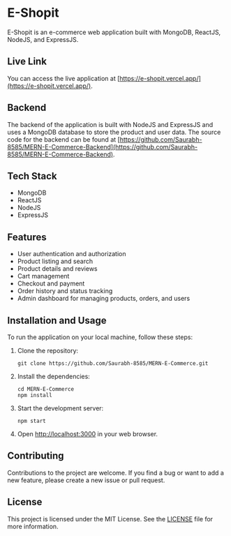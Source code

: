 # E-Shopit

E-Shopit is an e-commerce web application built with MongoDB, ReactJS, NodeJS, and ExpressJS.

## Live Link

You can access the live application at [https://e-shopit.vercel.app/](https://e-shopit.vercel.app/).

## Backend

The backend of the application is built with NodeJS and ExpressJS and uses a MongoDB database to store the product and user data. The source code for the backend can be found at [https://github.com/Saurabh-8585/MERN-E-Commerce-Backend](https://github.com/Saurabh-8585/MERN-E-Commerce-Backend).

## Tech Stack

- MongoDB
- ReactJS
- NodeJS
- ExpressJS

## Features

- User authentication and authorization
- Product listing and search
- Product details and reviews
- Cart management
- Checkout and payment
- Order history and status tracking
- Admin dashboard for managing products, orders, and users

## Installation and Usage

To run the application on your local machine, follow these steps:

1. Clone the repository:

   ```
   git clone https://github.com/Saurabh-8585/MERN-E-Commerce.git
   ```

2. Install the dependencies:

   ```
   cd MERN-E-Commerce
   npm install
   ```

3. Start the development server:

   ```
   npm start
   ```

4. Open [http://localhost:3000](http://localhost:3000) in your web browser.

## Contributing

Contributions to the project are welcome. If you find a bug or want to add a new feature, please create a new issue or pull request.

## License

This project is licensed under the MIT License. See the [LICENSE](LICENSE) file for more information.
